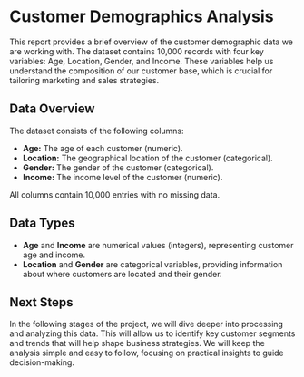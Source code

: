 # Customer Demographics Analysis

This report provides a brief overview of the customer demographic data we are working with. The dataset contains 10,000 records with four key variables: Age, Location, Gender, and Income. These variables help us understand the composition of our customer base, which is crucial for tailoring marketing and sales strategies.

## Data Overview

The dataset consists of the following columns:

*   **Age:** The age of each customer (numeric).
*   **Location:** The geographical location of the customer (categorical).
*   **Gender:** The gender of the customer (categorical).
*   **Income:** The income level of the customer (numeric).

All columns contain 10,000 entries with no missing data.

## Data Types

*   **Age** and **Income** are numerical values (integers), representing customer age and income.
*   **Location** and **Gender** are categorical variables, providing information about where customers are located and their gender.

## Next Steps

In the following stages of the project, we will dive deeper into processing and analyzing this data. This will allow us to identify key customer segments and trends that will help shape business strategies. We will keep the analysis simple and easy to follow, focusing on practical insights to guide decision-making.

